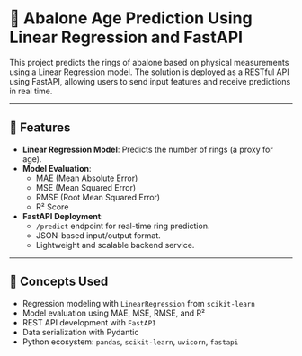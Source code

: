 # 🐚 Abalone Age Prediction Using Linear Regression and FastAPI

This project predicts the rings of abalone based on physical measurements using a Linear Regression model. The solution is deployed as a RESTful API using FastAPI, allowing users to send input features and receive predictions in real time.

---

## 🔧 Features

- **Linear Regression Model**: Predicts the number of rings (a proxy for age).
- **Model Evaluation**:
  - MAE (Mean Absolute Error)
  - MSE (Mean Squared Error)
  - RMSE (Root Mean Squared Error)
  - R² Score
- **FastAPI Deployment**:
  - `/predict` endpoint for real-time ring prediction.
  - JSON-based input/output format.
  - Lightweight and scalable backend service.

---

## 🧠 Concepts Used

- Regression modeling with `LinearRegression` from `scikit-learn`
- Model evaluation using MAE, MSE, RMSE, and R²
- REST API development with `FastAPI`
- Data serialization with Pydantic
- Python ecosystem: `pandas`, `scikit-learn`, `uvicorn`, `fastapi`
